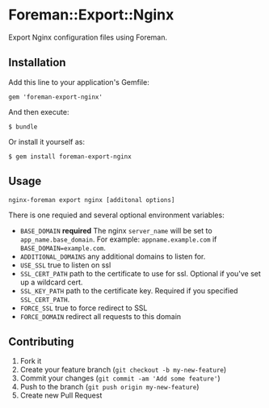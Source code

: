 # Foreman::Export::Nginx

Export Nginx configuration files using Foreman.

## Installation

Add this line to your application's Gemfile:

    gem 'foreman-export-nginx'

And then execute:

    $ bundle

Or install it yourself as:

    $ gem install foreman-export-nginx

## Usage

`nginx-foreman export nginx [additonal options]`

There is one requied and several optional environment variables:

* `BASE_DOMAIN` **required** The nginx `server_name` will be set to `app_name.base_domain`. For example: `appname.example.com` if `BASE_DOMAIN=example.com`.
* `ADDITIONAL_DOMAINS` any additional domains to listen for.
* `USE_SSL` true to listen on ssl
* `SSL_CERT_PATH` path to the certificate to use for ssl. Optional if you've set up a wildcard cert.
* `SSL_KEY_PATH` path to the certificate key. Required if you specified `SSL_CERT_PATH`.
* `FORCE_SSL` true to force redirect to SSL
* `FORCE_DOMAIN` redirect all requests to this domain

## Contributing

1. Fork it
2. Create your feature branch (`git checkout -b my-new-feature`)
3. Commit your changes (`git commit -am 'Add some feature'`)
4. Push to the branch (`git push origin my-new-feature`)
5. Create new Pull Request
